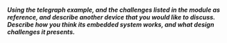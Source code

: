 ##### Using the telegraph example, and the challenges listed in the module as reference, and describe another device that you would like to discuss. Describe how you think its embedded system works, and what design challenges it presents.